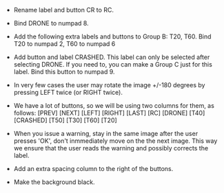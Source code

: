 * Rename label and button CR to RC.
* Bind DRONE to numpad 8.
* Add the following extra labels and buttons to Group B: T20, T60. Bind T20 to numpad 2, T60 to numpad 6
* Add button and label CRASHED. This label can only be selected after selecting DRONE. If you need to, you can make a Group C just for this label. Bind this button to numpad 9.
* In very few cases the user may rotate the image +/-180 degrees by pressing LEFT twice (or RIGHT twice).
* We have a lot of buttons, so we will be using two columns for them, as follows:
[PREV] [NEXT]
[LEFT] [RIGHT]
[LAST]
[RC]   [DRONE]
[T40]  [CRASHED]
[T50]  [T30]
[T60]  [T20]

* When you issue a warning, stay in the same image after the user presses 'OK', don't inmmediately move on the the next image. This way we ensure that the user reads the warning and possibly corrects the label.
* Add an extra spacing column to the right of the buttons.
* Make the background black.
